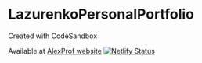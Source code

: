 # LazurenkoPersonalPortfolio
Created with CodeSandbox

Available at [AlexProf website]('http://alexprof.site/')
[![Netlify Status](https://api.netlify.com/api/v1/badges/2b71f766-4448-4e33-95a8-bab92ee34d83/deploy-status)](https://app.netlify.com/sites/alexprof/deploys)
